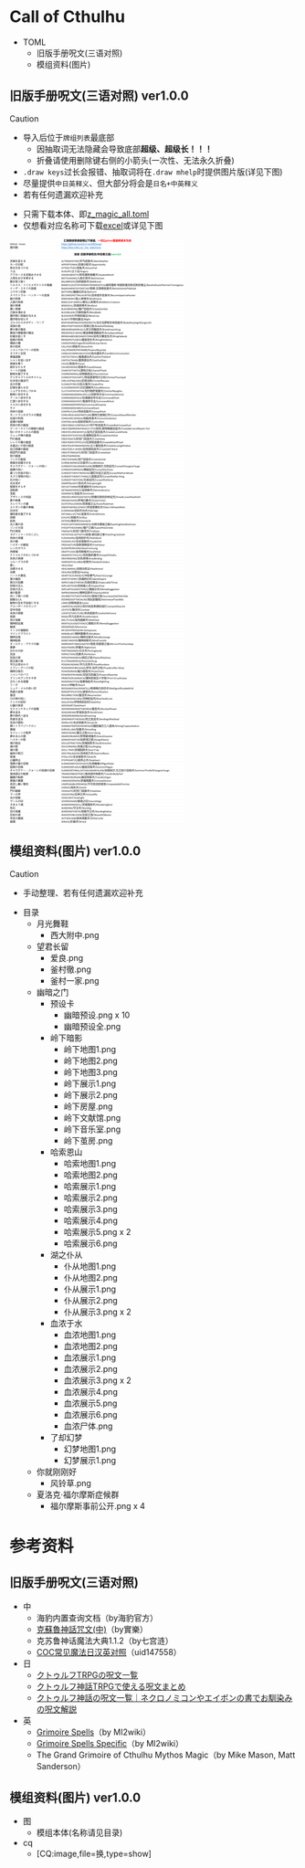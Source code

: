 # Call of Cthulhu

- TOML
    - 旧版手册呪文(三语对照)
    - 模组资料(图片)

## 旧版手册呪文(三语对照) ver1.0.0

> [!CAUTION]
> - 导入后位于`牌组列表`最底部
>   - 因抽取词无法隐藏会导致底部**超级、超级长！！！**
>   - 折叠请使用删除键右侧的小箭头(一次性、无法永久折叠)
> - `.draw keys`过长会报错、抽取词将在`.draw mhelp`时提供图片版(详见下图)
> - 尽量提供`中日英释义`、但大部分将会是`日名+中英释义`
> - 若有任何遗漏欢迎补充

- 只需下载本体、即[z_magic_all.toml](https://github.com/errrr-er/alll/tree/main/call_of_cthulhu/magic/CJE/z_magic_all.toml)
- 仅想看对应名称可下载[excel](https://github.com/errrr-er/alll/tree/main/call_of_cthulhu/magic/CJE/%E6%97%A7%E7%89%88%E6%89%8B%E5%86%8C%E5%91%AA%E6%96%87_%E4%BB%85%E5%90%8D%E7%A7%B0.xlsx)或详见下图

![](https://github.com/errrr-er/alll/blob/main/readme_pic/magic_all.png?raw=true)

## 模组资料(图片) ver1.0.0

> [!CAUTION]
> - 手动整理、若有任何遗漏欢迎补充

- 目录
    - 月光舞鞋
        - 西大附中.png
    - 望君长留
        - 爱良.png
        - 釜村徹.png
        - 釜村一家.png
    - 幽暗之门
        - 预设卡
            - 幽暗预设.png x 10
            - 幽暗预设全.png
        - 岭下暗影
            - 岭下地图1.png
            - 岭下地图2.png
            - 岭下地图3.png
            - 岭下展示1.png
            - 岭下展示2.png
            - 岭下房屋.png
            - 岭下文献馆.png
            - 岭下音乐室.png
            - 岭下茧房.png
        - 哈索恩山
            - 哈索地图1.png
            - 哈索地图2.png
            - 哈索展示1.png
            - 哈索展示2.png
            - 哈索展示3.png
            - 哈索展示4.png
            - 哈索展示5.png x 2
            - 哈索展示6.png
        - 湖之仆从
            - 仆从地图1.png
            - 仆从地图2.png
            - 仆从展示1.png
            - 仆从展示2.png
            - 仆从展示3.png x 2
        - 血浓于水
            - 血浓地图1.png
            - 血浓地图2.png
            - 血浓展示1.png
            - 血浓展示2.png
            - 血浓展示3.png x 2
            - 血浓展示4.png
            - 血浓展示5.png
            - 血浓展示6.png
            - 血浓尸体.png
        - 了却幻梦
            - 幻梦地图1.png
            - 幻梦展示1.png
    - 你就刚刚好
        - 风铃草.png
    - 夏洛克·福尔摩斯症候群
        - 福尔摩斯事前公开.png x 4

# 参考资料

## 旧版手册呪文(三语对照)

- 中
    - 海豹内置查询文档（by海豹官方）
    - [克蘇魯神話咒文(中)](https://home.gamer.com.tw/creationDetail.php?sn=4140071)（by實樂）
    - 克苏鲁神话魔法大典1.1.2（by七宫涟）
    - [COC常见魔法日汉英对照](https://www.bilibili.com/opus/853115006210801681)（uid147558）
- 日
    - [クトゥルフTRPGの呪文一覧](https://trpg-yaruo.com/jyumon/)
    - [クトゥルフ神話TRPGで使える呪文まとめ](https://boardgame-blog.com/cthulhu-spell/)
    - [クトゥルフ神話の呪文一覧｜ネクロノミコンやエイボンの書でお馴染みの呪文解説](https://trpg-japan.com/call_of_cthulhu/coc-basic/cthulhu-mythos-spell-list/)
- 英
    - [Grimoire Spells](http://www.gubaba.org/mi2/wiki/index.php/Grimoire_Spells)（by MI2wiki）
    - [Grimoire Spells Specific](http://www.gubaba.org/mi2/wiki/index.php/Grimoire_Spells_Specific)（by MI2wiki）
    - The Grand Grimoire of Cthulhu Mythos Magic（by Mike Mason, Matt Sanderson）

## 模组资料(图片) ver1.0.0
- 图
    - 模组本体(名称请见目录)
- cq
    - [CQ:image,file=换,type=show]
